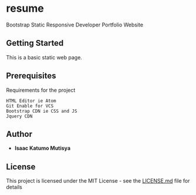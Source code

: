 # resume

Bootstrap Static Responsive Developer Portfolio Website

## Getting Started

This is a basic static web page.

## Prerequisites

Requirements for the project

```
HTML Editor ie Atom
Git Enable for VCS
Bootstrap CDN ie CSS and JS
Jquery CDN
```

## Author

* **Isaac Katumo Mutisya**

## License

This project is licensed under the MIT License - see the [LICENSE.md](LICENSE.md) file for details
